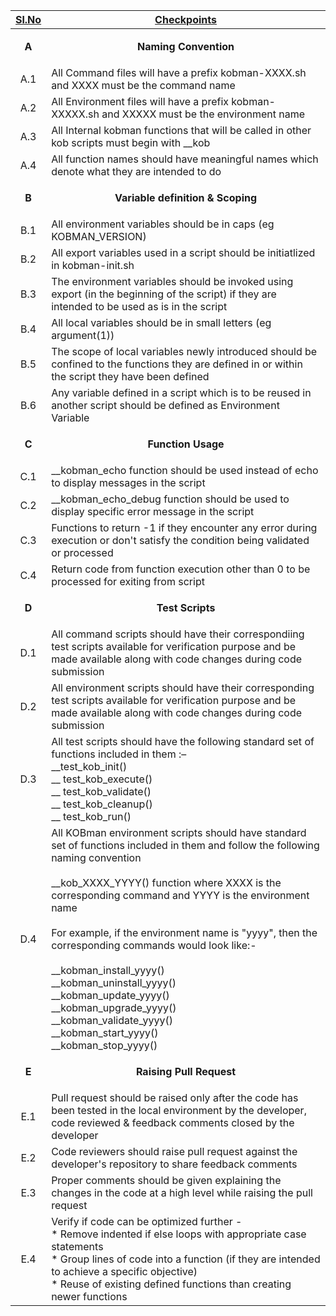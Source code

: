 |     <ins> Sl.No <ins>       |    <ins> Checkpoints <ins>       |
|:----:|-----------|
| **A** | <p align=center>**Naming Convention**</p> |
|A.1|All Command files will have a prefix kobman-XXXX.sh and  XXXX must be the command name|
|A.2|All Environment files will have a prefix kobman-XXXXX.sh and XXXXX  must be the environment name|
|A.3|All Internal kobman functions that will be called in other kob scripts must begin with __kob|
|A.4|All function names should have meaningful names which denote what they are intended to do|
| **B** | <p align=center>**Variable definition & Scoping**</p> |
|B.1|All environment variables should be in caps (eg KOBMAN_VERSION)|
|B.2|All export variables used in a script should be initiatlized in kobman-init.sh|
|B.3|The environment variables should be invoked using export (in the beginning of the script) if they are intended to be used as is in the script|
|B.4|All local variables should be in small letters (eg argument(1))|
|B.5|The scope of local variables newly introduced should be confined to the functions they are defined in or within the script they have been defined|
|B.6|Any variable defined in a script which is to be reused in another script should be defined as Environment Variable|
| **C** | <p align=center>**Function Usage**</p> |
|C.1| __kobman_echo function should be used instead of echo to display messages in the script|
|C.2| __kobman_echo_debug function should be used to display specific error message in the script|
|C.3|Functions to return -1 if they encounter any error during execution or don't satisfy the condition being validated or processed|
|C.4|Return code from function execution other than 0 to be processed for exiting from script|
| **D** | <p align=center>**Test Scripts**</p> |
|D.1|All command scripts should have their correspondiing test scripts available for verification purpose and be made available along with code changes during code submission|
|D.2|All environment scripts should have their corresponding test scripts available for verification purpose and be made available along with code changes during code submission|
|D.3|All test scripts should have the following standard set of functions included in them :– <br> __test_kob_init() <br> __ test_kob_execute() <br> __ test_kob_validate() <br> __ test_kob_cleanup() <br> __ test_kob_run()|
|D.4|All KOBman  environment scripts should have standard set of functions included in them and follow the following naming convention <br> <br>__kob_XXXX_YYYY() function  where XXXX is the corresponding command and YYYY is the environment name <br> <br> For example, if the environment name is "yyyy", then the corresponding commands would look like:- <br> <br> __kobman_install_yyyy() <br> __kobman_uninstall_yyyy() <br> __kobman_update_yyyy() <br> __kobman_upgrade_yyyy() <br> __kobman_validate_yyyy() <br> __kobman_start_yyyy() <br> __kobman_stop_yyyy()
|**E**| <p align=center>**Raising Pull Request**</p> |
|E.1|Pull request should be raised only after the code has been tested in the local environment by the developer, code reviewed & feedback comments closed by the developer|
|E.2|Code reviewers should raise pull request against the developer's repository to share feedback comments|
|E.3|Proper comments should be given explaining the changes in the code at a high level while raising the pull request|
|E.4|Verify if code can be optimized further - <br> * Remove indented if else loops with appropriate case statements <br> * Group lines of code into a function (if they are intended to achieve a specific objective) <br> * Reuse of existing defined functions than creating newer functions|
     
     
     
    
    
